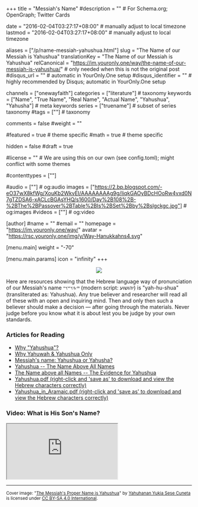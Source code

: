 +++
title = "Messiah's Name"
#description = ""  # For Schema.org; OpenGraph; Twitter Cards

date = "2016-02-04T03:27:17+08:00"                          # manually adjust to local timezone
lastmod = "2016-02-04T03:27:17+08:00"                          # manually adjust to local timezone

aliases = ["/p/name-messiah-yahushua.html"]
slug = "The Name of our Messiah is Yahushua"
translationKey = "The Name of our Messiah is Yahushua"
relCanonical = "https://im.youronly.one/way/the-name-of-our-messiah-is-yahushua/"                           # only needed when this is not the original post
#disqus_url = ""                                                    # automatic in YourOnly.One setup
#disqus_identifier = ""                                             # highly recommended by Disqus; automatic in YourOnly.One setup

channels = ["onewayfaith"]
categories = ["literature"]                           # taxonomy
keywords = ["Name", "True Name", "Real Name", "Actual Name", "Yahushua", "Yahusha"]                             # meta keywords
series = ["truename"]                               # subset of series taxonomy
#tags = [""]                                 # taxonomy

comments = false
#weight = ""

#featured = true                              # theme specific
#math = true                                  # theme specific

hidden = false
#draft = true

#license = ""                                 # We are using this on our own (see config.toml); might conflict with some themes

#contenttypes = [""]

#audio = [""]                                 # og:audio
images = ["https://2.bp.blogspot.com/-eO37wX8kfWg/XouKb2WkvEI/AAAAAAAAg9g/IiqkGAOyBDcHOoRw4vxd0N7gTZDSA6-xACLcBGAsYHQ/s1600/Day%2B108%2B-%2BThe%2BPassover%2BTable%2BIs%2BSet%2Bby%2Bslgckgc.jpg"]    # og:images
#videos = [""]                                # og:video

[author]
#name = ""
#email = ""
homepage = "https://im.youronly.one/way/"
avatar = "https://rsc.youronly.one/img/y/Way-Hanukkahns4.svg"

[menu.main]
weight = "-70"

[menu.main.params]
icon = "infinity"
+++
<div class="separator" style="clear: both; text-align: center;">
  <a href="https://4.bp.blogspot.com/--GxZA64O0cU/Xc-ZU881_iI/AAAAAAAAeiE/jTpamqrVP5UYL1UIlTMm8Ze_k3pcmXzWgCPcBGAYYCw/s1600/Yahushua-infographic-CC_BY-SA_4.0_International_by_1way.faith.jpg" imageanchor="1" style="margin-left: 1em; margin-right: 1em;"><img loading="lazy" border="0" src="https://4.bp.blogspot.com/--GxZA64O0cU/Xc-ZU881_iI/AAAAAAAAeiE/jTpamqrVP5UYL1UIlTMm8Ze_k3pcmXzWgCPcBGAYYCw/s1600/Yahushua-infographic-CC_BY-SA_4.0_International_by_1way.faith.jpg" data-original-width="1000" data-original-height="750" /></a>
</div>

<p>Here are resources showing that the Hebrew language way of pronunciation of our Messiah's name <bdi dir="rtl" lang="hbo">𐤉𐤄𐤅𐤔𐤅𐤏</bdi> (modern script: <bdi dir="rtl" lang="he">יהושוע</bdi>) is "yah-hu-shua" (transliterated as: Yahushua). Any true believer and researcher will read all of these with an open and inquiring mind. Then and only then such a believer should make a decision — after going through the materials. Never judge before you know what it is about lest you be judge by your own standards.</p>

<!--more-->

<h3>Articles for Reading</h3>
<ul class="custom_liststyle checkmark-heavy list-red">
  <li><a href="https://www.eliyah.com/yahushua.html" rel="noopener noreferrer external nofollow">Why "Yahushua"?</a></li>
  <li><a href="https://www.worldslastchance.com/why-yahuwah-a-yahushua-only.html" rel="noopener noreferrer external nofollow">Why Yahuwah &amp; Yahushua Only</a></li>
  <li><a href="https://im.youronly.one/way/messiahs-name-yahushua-or-yahusha-201634/" rel="me noopener noreferrer">Messiah's name: Yahushua or Yahusha?</a></li>
  <li><a href="https://ha-shem.followersofyah.com/Part2.html" rel="noopener noreferrer external nofollow">Yahushua -- The Name Above All Names</a></li>
  <li><a href="https://www.yahuwah.co.uk/The-Evidence-for-Yahushua.html" rel="noopener noreferrer external nofollow">The Name above all Names -- The Evidence for Yahushua</a></li>
  <li><a href="https://www.yahuyahweh.org/eaoy/pdf/Yahushua.pdf" rel="noopener noreferrer external nofollow">Yahushua.pdf (right-click and 'save as' to download and view the Hebrew characters correctly)</a></li>
  <li><a href="https://www.yahuyahweh.org/eaoy/pdf/yahushua_in_aramaic.pdf" rel="noopener noreferrer external nofollow">Yahushua_in_Aramaic.pdf (right-click and 'save as' to download and view the Hebrew characters correctly)</a></li>
</ul>

<h3>Video: What is His Son's Name?</h3>
<div class="responsive_embedframe"><iframe src="https://www.youtube-nocookie.com/embed/NcDOmOOQTtA" allowfullscreen="allowfullscreen"></iframe></div>

<hr/>

<div class="header_attribution">
  <footer class="attribution_copyright">
    <p xmlns:dct="http://purl.org/dc/terms/" xmlns:vcard="http://www.w3.org/2001/vcard-rdf/3.0#">
      <small>Cover image: "<a href="https://4.bp.blogspot.com/--GxZA64O0cU/Xc-ZU881_iI/AAAAAAAAeiE/jTpamqrVP5UYL1UIlTMm8Ze_k3pcmXzWgCPcBGAYYCw/s1600/Yahushua-infographic-CC_BY-SA_4.0_International_by_1way.faith.jpg" rel="dct:title noopener external nofollow" referrerpolicy="strict-origin-when-cross-origin">The Messiah's Proper Name is Yahushua</a>" by <a href="https://iam.youronly.one" rel="dct:creator noopener external nofollow" referrerpolicy="strict-origin-when-cross-origin">Yahuhanan Yukia Sese Cuneta</a> is licensed under <a href="https://creativecommons.org/licenses/by-sa/4.0/" rel="license noopener external nofollow" referrerpolicy="strict-origin-when-cross-origin">CC BY-SA 4.0 International</a>.</small>
    </p>
  </footer>
</div>
